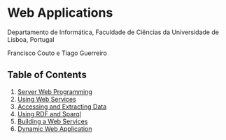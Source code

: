 # Web Applications
Departamento de Informática, Faculdade de Ciências da Universidade de Lisboa, Portugal

Francisco Couto e Tiago Guerreiro

## Table of Contents

1. [Server Web Programming](/1_server_web_programming/)
2. [Using Web Services](/2_using_web_services/)
3. [Accessing and Extracting Data](/3_accessing_and_extracting_data/)
4. [Using RDF and Sparql](4_using_rdf_and_sparql)
5. [Building a Web Services](/5_building_web_services/)
6. [Dynamic Web Application](/6_dynamic_web_applications/)





